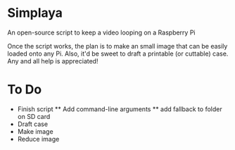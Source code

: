 # Simplaya
An open-source script to keep a video looping on a Raspberry Pi

Once the script works, the plan is to make an small image that can be easily loaded onto any Pi. Also, it'd be sweet to draft a printable (or cuttable) case.
Any and all help is appreciated!

# To Do
* Finish script
** Add command-line arguments
** add fallback to folder on SD card
* Draft case
* Make image
* Reduce image

